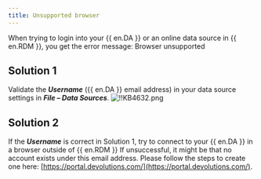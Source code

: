```yaml
---
title: Unsupported browser
---
```

When trying to login into your {{ en.DA }} or an online data source in {{ en.RDM }}, you get the error message: Browser unsupported
## Solution 1
Validate the ***Username*** ({{ en.DA }} email address) in your data source settings in ***File – Data Sources***.
![!!KB4632.png](https://webdevolutions.azureedge.net/docs/en/kb/KB4632.png)
## Solution 2
If the ***Username*** is correct in Solution 1, try to connect to your {{ en.DA }} in a browser outside of {{ en.RDM }} If unsuccessful, it might be that no account exists under this email address. Please follow the steps to create one here: [https://portal.devolutions.com/](https://portal.devolutions.com/).

